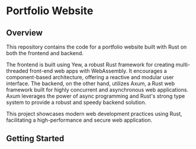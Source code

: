 # Portfolio Website

## Overview

This repository contains the code for a portfolio website built with Rust on both the frontend and backend. 

The frontend is built using Yew, a robust Rust framework for creating multi-threaded front-end web apps with WebAssembly. It encourages a component-based architecture, offering a reactive and modular user interface. The backend, on the other hand, utilizes Axum, a Rust web framework built for highly concurrent and asynchronous web applications. Axum leverages the power of async programming and Rust's strong type system to provide a robust and speedy backend solution. 

This project showcases modern web development practices using Rust, facilitating a high-performance and secure web application.

## Getting Started
